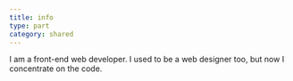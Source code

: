 ```yaml
---
title: info
type: part
category: shared
---
```


I am a front-end web developer. I used to be a web designer too, but now I concentrate on the code.

